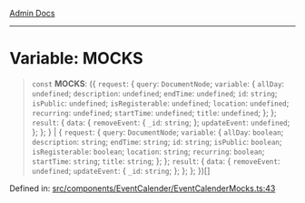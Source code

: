[Admin Docs](/)

***

# Variable: MOCKS

> `const` **MOCKS**: (\{ `request`: \{ `query`: `DocumentNode`; `variable`: \{ `allDay`: `undefined`; `description`: `undefined`; `endTime`: `undefined`; `id`: `string`; `isPublic`: `undefined`; `isRegisterable`: `undefined`; `location`: `undefined`; `recurring`: `undefined`; `startTime`: `undefined`; `title`: `undefined`; \}; \}; `result`: \{ `data`: \{ `removeEvent`: \{ `_id`: `string`; \}; `updateEvent`: `undefined`; \}; \}; \} \| \{ `request`: \{ `query`: `DocumentNode`; `variable`: \{ `allDay`: `boolean`; `description`: `string`; `endTime`: `string`; `id`: `string`; `isPublic`: `boolean`; `isRegisterable`: `boolean`; `location`: `string`; `recurring`: `boolean`; `startTime`: `string`; `title`: `string`; \}; \}; `result`: \{ `data`: \{ `removeEvent`: `undefined`; `updateEvent`: \{ `_id`: `string`; \}; \}; \}; \})[]

Defined in: [src/components/EventCalender/EventCalenderMocks.ts:43](https://github.com/PalisadoesFoundation/talawa-admin/blob/main/src/components/EventCalender/EventCalenderMocks.ts#L43)
